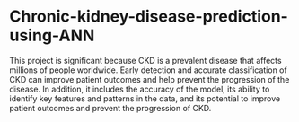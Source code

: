 # Chronic-kidney-disease-prediction-using-ANN
This project is significant because CKD is a prevalent
disease that affects millions of people worldwide. Early
detection and accurate classification of CKD can
improve patient outcomes and help prevent the
progression of the disease. In addition, it includes the
accuracy of the model, its ability to identify key features
and patterns in the data, and its potential to improve
patient outcomes and prevent the progression of CKD.
